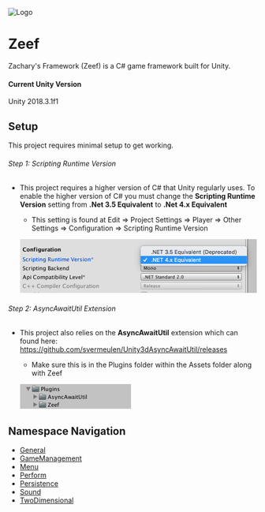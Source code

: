 ![Logo](https://github.com/ZachIsAGardner/Zeef/blob/master/Documents/ZeefLogoSmall.png)

# Zeef #
Zachary's Framework (Zeef) is a C# game framework built for Unity.

#### Current Unity Version ####
Unity 2018.3.1f1

## Setup ##
This project requires minimal setup to get working.

###### Step 1: Scripting Runtime Version
* This project requires a higher version of C# that Unity regularly uses. To enable the higher version of C# you must change the <strong>Scripting Runtime Version</strong> setting from <strong>.Net 3.5 Equivalent</strong> to <strong>.Net 4.x Equivalent</strong>
  * This setting is found at Edit => Project Settings => Player => Other Settings => Configuration => Scripting Runtime Version

  ![ScriptingRuntimeVersion](https://github.com/ZachIsAGardner/Zeef/blob/master/Documents/runtime.png)

###### Step 2: AsyncAwaitUtil Extension
* This project also relies on the <strong>AsyncAwaitUtil</strong> extension which can found here: https://github.com/svermeulen/Unity3dAsyncAwaitUtil/releases
  * Make sure this is in the Plugins folder within the Assets folder along with Zeef

  ![Plugins](https://github.com/ZachIsAGardner/Zeef/blob/master/Documents/async.png)

## Namespace Navigation ##

* [General](https://github.com/ZachIsAGardner/Zeef/tree/master/General)
* [GameManagement](https://github.com/ZachIsAGardner/Zeef/tree/master/GameManagement)
* [Menu](https://github.com/ZachIsAGardner/Zeef/tree/master/Menu)
* [Perform](https://github.com/ZachIsAGardner/Zeef/tree/master/Perform)
* [Persistence](https://github.com/ZachIsAGardner/Zeef/tree/master/Persistence)
* [Sound](https://github.com/ZachIsAGardner/Zeef/tree/master/Sound)
* [TwoDimensional](https://github.com/ZachIsAGardner/Zeef/tree/master/TwoDimensional)
